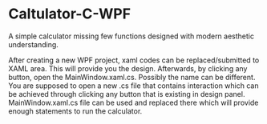 # Caltulator-C-WPF
A simple calculator missing few functions designed with modern aesthetic understanding.

After creating a new WPF project, xaml codes can be replaced/submitted to XAML area. This will provide you the design. Afterwards, by clicking any button, open the MainWindow.xaml.cs. Possibly the name can be different. You are supposed to open a new .cs file that contains interaction which can be achieved through clicking any button that is existing in design panel.
MainWindow.xaml.cs file can be used and replaced there which will provide enough statements to run the calculator.


